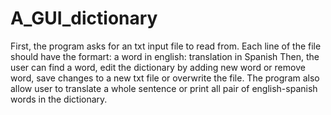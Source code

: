 # A_GUI_dictionary


First, the program asks for an txt input file to read from. Each line of the file should have the formart: a word in english: translation in Spanish
Then, the user can find a word, edit the dictionary by adding new word or remove word, save changes to a new txt file or overwrite the file.
The program also allow user to translate a whole sentence or print all pair of english-spanish words in the dictionary.
